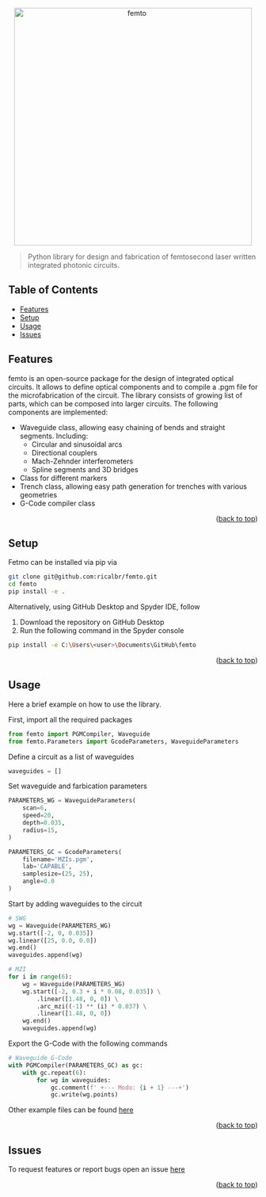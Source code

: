 <div id="top"></div>
<!-- PROJECT LOGO -->
<br />
<div align="center">
  <a href="https://github.com/github_username/repo_name">
    <img src="https://user-images.githubusercontent.com/45992199/169658724-72260dc7-26c5-4ff4-bdbb-a0ff6635d893.png" alt="femto" width="480">
  </a>
</div>

> Python library for design and fabrication of femtosecond laser written integrated photonic circuits.

## Table of Contents
* [Features](#features)
* [Setup](#setup)
* [Usage](#usage)
* [Issues](#issues)
<!-- * [License](#license) -->

## Features
femto is an open-source package for the design of integrated optical circuits. It allows to define optical components and to compile a .pgm file for the microfabrication of the circuit. The library consists of growing list of parts, which can be composed into larger circuits.
The following components are implemented:
* Waveguide class, allowing easy chaining of bends and straight segments. Including:
  * Circular and sinusoidal arcs
  * Directional couplers 
  * Mach-Zehnder interferometers
  * Spline segments and 3D bridges
* Class for different markers
* Trench class, allowing easy path generation for trenches with various geometries
* G-Code compiler class

<p align="right">(<a href="#top">back to top</a>)</p>


## Setup
Fetmo can be installed via pip via
```bash
git clone git@github.com:ricalbr/femto.git
cd femto
pip install -e .
```

Alternatively, using GitHub Desktop and Spyder IDE, follow

1. Download the repository on GitHub Desktop 
2. Run the following command in the Spyder console
```bash
pip install -e C:\Users\<user>\Documents\GitHub\femto
```
<p align="right">(<a href="#top">back to top</a>)</p>


## Usage
Here a brief example on how to use the library.

First, import all the required packages
```python
from femto import PGMCompiler, Waveguide
from femto.Parameters import GcodeParameters, WaveguideParameters
```

Define a circuit as a list of waveguides
```python
waveguides = []
```

Set waveguide and farbication parameters
```python
PARAMETERS_WG = WaveguideParameters(
    scan=6,
    speed=20,
    depth=0.035,
    radius=15,
)

PARAMETERS_GC = GcodeParameters(
    filename='MZIs.pgm',
    lab='CAPABLE',
    samplesize=(25, 25),
    angle=0.0
)
```

Start by adding waveguides to the circuit
```python
# SWG
wg = Waveguide(PARAMETERS_WG)
wg.start([-2, 0, 0.035])
wg.linear([25, 0.0, 0.0])
wg.end()
waveguides.append(wg)

# MZI
for i in range(6):
    wg = Waveguide(PARAMETERS_WG)
    wg.start([-2, 0.3 + i * 0.08, 0.035]) \
        .linear([1.48, 0, 0]) \
        .arc_mzi((-1) ** (i) * 0.037) \
        .linear([1.48, 0, 0])
    wg.end()
    waveguides.append(wg)
```

Export the G-Code with the following commands
```python
# Waveguide G-Code
with PGMCompiler(PARAMETERS_GC) as gc:
    with gc.repeat(6):
        for wg in waveguides:
            gc.comment(f' +--- Modo: {i + 1} ---+')
            gc.write(wg.points)
```
Other example files can be found [here](https://github.com/ricalbr/femto/tree/main/examples)

<p align="right">(<a href="#top">back to top</a>)</p>

## Issues
To request features or report bugs open an issue [here](https://github.com/ricalbr/femto/issues)

<p align="right">(<a href="#top">back to top</a>)</p>
